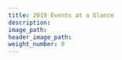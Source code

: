 ```yaml
---
title: 2019 Events at a Glance
description:
image_path:
header_image_path:
weight_number: 0
---
```

